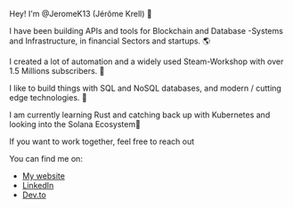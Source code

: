 Hey! I'm @JeromeK13 (Jérôme Krell) 👋

I have been building APIs and tools for Blockchain and Database -Systems and Infrastructure, in financial Sectors and startups. 🌎

I created a lot of automation and a widely used Steam-Workshop with over 1.5 Millions subscribers. 🚀

I like to build things with SQL and NoSQL databases, and modern / cutting edge technologies. 🤖

I am currently learning Rust and catching back up with Kubernetes and looking into the Solana Ecosystem👀

If you want to work together, feel free to reach out

You can find me on:

* [My website]()
* [LinkedIn](https://www.linkedin.com/in/j%C3%A9r%C3%B4me-krell-44b47a16a/)
* [Dev.to](https://dev.to/jeromek13)
